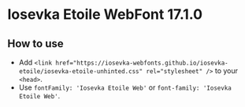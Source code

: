 # Iosevka Etoile WebFont 17.1.0

## How to use

- Add `<link href="https://iosevka-webfonts.github.io/iosevka-etoile/iosevka-etoile-unhinted.css" rel="stylesheet" />` to your `<head>`.
- Use `fontFamily: 'Iosevka Etoile Web'` or `font-family: 'Iosevka Etoile Web'`.
